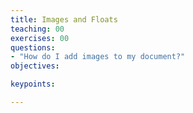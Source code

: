```yaml
---
title: Images and Floats
teaching: 00
exercises: 00
questions:
- "How do I add images to my document?"
objectives:

keypoints:

---
```

